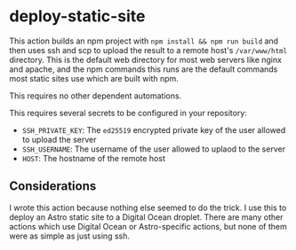 # deploy-static-site

This action builds an npm project with `npm install && npm run build` and then uses ssh and scp to upload the result to a remote host's `/var/www/html` directory. This is the default web directory for most web servers like nginx and apache, and the npm commands this runs are the default commands most static sites use which are built with npm.

This requires no other dependent automations.

This requires several secrets to be configured in your repository:

- `SSH_PRIVATE_KEY`: The `ed25519` encrypted private key of the user allowed to upload the server
- `SSH_USERNAME`: The username of the user allowed to uplaod to the server
- `HOST`: The hostname of the remote host

## Considerations

I wrote this action because nothing else seemed to do the trick. I use this to deploy an Astro static site to a Digital Ocean droplet. There are many other actions which use Digital Ocean or Astro-specific actions, but none of them were as simple as just using ssh. 
